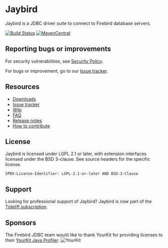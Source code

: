 # Jaybird
Jaybird is a JDBC driver suite to connect to Firebird database servers.

[![Build Status](https://travis-ci.com/FirebirdSQL/jaybird.svg?branch=master)](https://travis-ci.com/FirebirdSQL/jaybird)
[![MavenCentral](https://maven-badges.herokuapp.com/maven-central/org.firebirdsql.jdbc/jaybird/badge.svg)](https://maven-badges.herokuapp.com/maven-central/org.firebirdsql.jdbc/jaybird/)

## Reporting bugs or improvements

For security vulnerabilities, see [Security Policy](https://github.com/FirebirdSQL/jaybird/security/policy).

For bugs or improvement, go to our [Issue tracker](https://github.com/FirebirdSQL/jaybird/issues/).

## Resources

- [Downloads](https://www.firebirdsql.org/en/jdbc-driver/)
- [Issue tracker](https://github.com/FirebirdSQL/jaybird/issues/)
- [Wiki](https://github.com/FirebirdSQL/jaybird/wiki)
- [FAQ](src/docs/faq.md)
- [Release notes](src/docs/release_notes.md)
- [How to contribute](CONTRIBUTING.md)

## License

Jaybird is licensed under LGPL 2.1 or later, with extension interfaces licensed
under the BSD 3-clause. See source headers for the specific license.

`SPDX-License-Identifier: LGPL-2.1-or-later AND BSD-3-Clause`

## Support

Looking for professional support of Jaybird? Jaybird is now part of the [Tidelift subscription](https://tidelift.com/subscription/pkg/maven-org-firebirdsql-jdbc-jaybird?utm_source=maven-org-firebirdsql-jdbc-jaybird&utm_medium=referral&utm_campaign=readme).

## Sponsors

The Firebird JDBC team would like to thank YourKit for providing licenses to their [YourKit Java Profiler](https://www.yourkit.com/java/profiler/). 
![YourKit](https://www.yourkit.com/images/yklogo.png)
